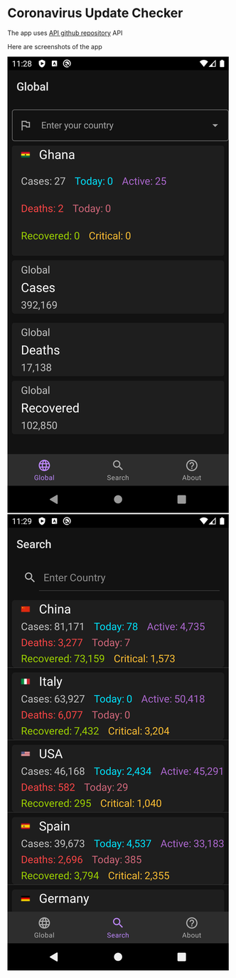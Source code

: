 # Coronavirus Update Checker

The app uses [API github repository](https://github.com/NovelCOVID/API) API

Here are screenshots of the app

![Screenshot 1](./assets/Screenshot1.png)
![Screenshot 2](./assets/Screenshot2.png)
